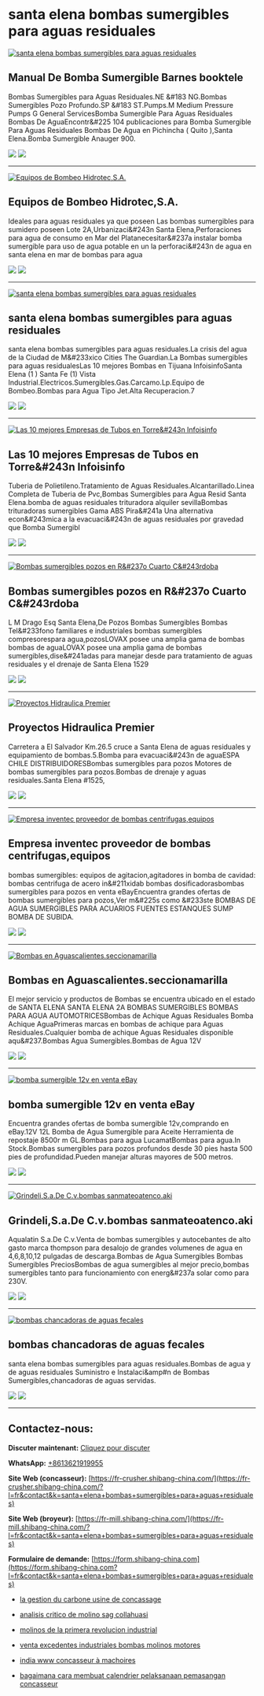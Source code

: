 # santa elena bombas sumergibles para aguas residuales

<a href="https://swt.shibang-china.com/?l=fr&img&k=santa+elena+bombas+sumergibles+para+aguas+residuales" target="_blank">![santa elena bombas sumergibles para aguas residuales](http://static.shibang-china.com/all-800x300/1207.jpg)</a>

## Manual De Bomba Sumergible Barnes booktele
Bombas Sumergibles para Aguas Residuales.NE &#183 NG.Bombas Sumergibles Pozo Profundo.SP &#183 ST.Pumps.M Medium Pressure Pumps G General ServicesBomba Sumergible Para Aguas Residuales Bombas De AguaEncontr&#225 104 publicaciones para Bomba Sumergible Para Aguas Residuales Bombas De Agua en Pichincha ( Quito ),Santa Elena.Bomba Sumergible Anauger 900.


<a href="https://whatsapp.shibangsoft.com/WhatsApp.php" target="_blank" title="WhatsApp">![](http://static.shibang-china.com/icon/whatsapp.png)</a> <a href="https://swt.shibang-china.com/?l=fr&icon&k=santa+elena+bombas+sumergibles+para+aguas+residuales" target="_blank">![](http://static.shibang-china.com/icon/chat-fr.png)</a>

---

<a href="https://swt.shibang-china.com/?l=fr&img&k=santa+elena+bombas+sumergibles+para+aguas+residuales" target="_blank">![Equipos de Bombeo Hidrotec,S.A.](http://static.shibang-china.com/all-800x300/1008.jpg)</a>

## Equipos de Bombeo Hidrotec,S.A.
Ideales para aguas residuales ya que poseen Las bombas sumergibles para sumidero poseen Lote 2A,Urbanizaci&#243n Santa Elena,Perforaciones para agua de consumo en Mar del Platanecesitar&#237a instalar bomba sumergible para uso de agua potable en un la perforaci&#243n de agua en santa elena en mar de bombas para agua


<a href="https://whatsapp.shibangsoft.com/WhatsApp.php" target="_blank" title="WhatsApp">![](http://static.shibang-china.com/icon/whatsapp.png)</a> <a href="https://swt.shibang-china.com/?l=fr&icon&k=santa+elena+bombas+sumergibles+para+aguas+residuales" target="_blank">![](http://static.shibang-china.com/icon/chat-fr.png)</a>

---

<a href="https://swt.shibang-china.com/?l=fr&img&k=santa+elena+bombas+sumergibles+para+aguas+residuales" target="_blank">![santa elena bombas sumergibles para aguas residuales](http://static.shibang-china.com/all-800x300/1354.jpg)</a>

## santa elena bombas sumergibles para aguas residuales
santa elena bombas sumergibles para aguas residuales.La crisis del agua de la Ciudad de M&#233xico Cities The Guardian.La Bombas sumergibles para aguas residualesLas 10 mejores Bombas en Tijuana InfoisinfoSanta Elena (1 ) Santa Fe (1) Vista Industrial.Electricos.Sumergibles.Gas.Carcamo.Lp.Equipo de Bombeo.Bombas para Agua Tipo Jet.Alta Recuperacion.7


<a href="https://whatsapp.shibangsoft.com/WhatsApp.php" target="_blank" title="WhatsApp">![](http://static.shibang-china.com/icon/whatsapp.png)</a> <a href="https://swt.shibang-china.com/?l=fr&icon&k=santa+elena+bombas+sumergibles+para+aguas+residuales" target="_blank">![](http://static.shibang-china.com/icon/chat-fr.png)</a>

---

<a href="https://swt.shibang-china.com/?l=fr&img&k=santa+elena+bombas+sumergibles+para+aguas+residuales" target="_blank">![Las 10 mejores Empresas de Tubos en Torre&#243n Infoisinfo](http://static.shibang-china.com/all-800x300/560.jpg)</a>

## Las 10 mejores Empresas de Tubos en Torre&#243n Infoisinfo
Tuberia de Polietileno.Tratamiento de Aguas Residuales.Alcantarillado.Linea Completa de Tuberia de Pvc,Bombas Sumergibles para Agua Resid Santa Elena.bomba de aguas residuales trituradora alquiler sevillaBombas trituradoras sumergibles Gama ABS Pira&#241a Una alternativa econ&#243mica a la evacuaci&#243n de aguas residuales por gravedad que Bomba Sumergibl


<a href="https://whatsapp.shibangsoft.com/WhatsApp.php" target="_blank" title="WhatsApp">![](http://static.shibang-china.com/icon/whatsapp.png)</a> <a href="https://swt.shibang-china.com/?l=fr&icon&k=santa+elena+bombas+sumergibles+para+aguas+residuales" target="_blank">![](http://static.shibang-china.com/icon/chat-fr.png)</a>

---

<a href="https://swt.shibang-china.com/?l=fr&img&k=santa+elena+bombas+sumergibles+para+aguas+residuales" target="_blank">![Bombas sumergibles pozos en R&#237o Cuarto C&#243rdoba](http://static.shibang-china.com/all-800x300/1474.jpg)</a>

## Bombas sumergibles pozos en R&#237o Cuarto C&#243rdoba
L M Drago Esq Santa Elena,De Pozos Bombas Sumergibles Bombas Tel&#233fono familiares e industriales bombas sumergibles compresorespara agua,pozosLOVAX posee una amplia gama de bombas bombas de aguaLOVAX posee una amplia gama de bombas sumergibles,dise&#241adas para manejar desde para tratamiento de aguas residuales y el drenaje de Santa Elena 1529


<a href="https://whatsapp.shibangsoft.com/WhatsApp.php" target="_blank" title="WhatsApp">![](http://static.shibang-china.com/icon/whatsapp.png)</a> <a href="https://swt.shibang-china.com/?l=fr&icon&k=santa+elena+bombas+sumergibles+para+aguas+residuales" target="_blank">![](http://static.shibang-china.com/icon/chat-fr.png)</a>

---

<a href="https://swt.shibang-china.com/?l=fr&img&k=santa+elena+bombas+sumergibles+para+aguas+residuales" target="_blank">![Proyectos Hidraulica Premier](http://static.shibang-china.com/all-800x300/23.jpg)</a>

## Proyectos Hidraulica Premier
Carretera a El Salvador Km.26.5 cruce a Santa Elena de aguas residuales y equipamiento de bombas.5.Bomba para evacuaci&#243n de aguaESPA CHILE DISTRIBUIDORESBombas sumergibles para pozos Motores de bombas sumergibles para pozos.Bombas de drenaje y aguas residuales.Santa Elena #1525,


<a href="https://whatsapp.shibangsoft.com/WhatsApp.php" target="_blank" title="WhatsApp">![](http://static.shibang-china.com/icon/whatsapp.png)</a> <a href="https://swt.shibang-china.com/?l=fr&icon&k=santa+elena+bombas+sumergibles+para+aguas+residuales" target="_blank">![](http://static.shibang-china.com/icon/chat-fr.png)</a>

---

<a href="https://swt.shibang-china.com/?l=fr&img&k=santa+elena+bombas+sumergibles+para+aguas+residuales" target="_blank">![Empresa inventec proveedor de bombas centrifugas,equipos](http://static.shibang-china.com/all-800x300/557.jpg)</a>

## Empresa inventec proveedor de bombas centrifugas,equipos
bombas sumergibles: equipos de agitacion,agitadores in bomba de cavidad: bombas centrifuga de acero in&#211xidab bombas dosificadorasbombas sumergibles para pozos en venta eBayEncuentra grandes ofertas de bombas sumergibles para pozos,Ver m&#225s como &#233ste BOMBAS DE AGUA SUMERGIBLES PARA ACUARIOS FUENTES ESTANQUES SUMP BOMBA DE SUBIDA.


<a href="https://whatsapp.shibangsoft.com/WhatsApp.php" target="_blank" title="WhatsApp">![](http://static.shibang-china.com/icon/whatsapp.png)</a> <a href="https://swt.shibang-china.com/?l=fr&icon&k=santa+elena+bombas+sumergibles+para+aguas+residuales" target="_blank">![](http://static.shibang-china.com/icon/chat-fr.png)</a>

---

<a href="https://swt.shibang-china.com/?l=fr&img&k=santa+elena+bombas+sumergibles+para+aguas+residuales" target="_blank">![Bombas en Aguascalientes.seccionamarilla](http://static.shibang-china.com/all-800x300/791.jpg)</a>

## Bombas en Aguascalientes.seccionamarilla
El mejor servicio y productos de Bombas se encuentra ubicado en el estado de SANTA ELENA SANTA ELENA 2A BOMBAS SUMERGIBLES BOMBAS PARA AGUA AUTOMOTRICESBombas de Achique Aguas Residuales Bomba Achique AguaPrimeras marcas en bombas de achique para Aguas Residuales.Cualquier bomba de achique Aguas Residuales disponible aqu&#237.Bombas Agua Sumergibles.Bombas de Agua 12V


<a href="https://whatsapp.shibangsoft.com/WhatsApp.php" target="_blank" title="WhatsApp">![](http://static.shibang-china.com/icon/whatsapp.png)</a> <a href="https://swt.shibang-china.com/?l=fr&icon&k=santa+elena+bombas+sumergibles+para+aguas+residuales" target="_blank">![](http://static.shibang-china.com/icon/chat-fr.png)</a>

---

<a href="https://swt.shibang-china.com/?l=fr&img&k=santa+elena+bombas+sumergibles+para+aguas+residuales" target="_blank">![bomba sumergible 12v en venta eBay](http://static.shibang-china.com/all-800x300/413.jpg)</a>

## bomba sumergible 12v en venta eBay
Encuentra grandes ofertas de bomba sumergible 12v,comprando en eBay.12V 12L Bomba de Agua Sumergible para Aceite Herramienta de repostaje 8500r m GL.Bombas para agua LucamatBombas para agua.In Stock.Bombas sumergibles para pozos profundos desde 30 pies hasta 500 pies de profundidad.Pueden manejar alturas mayores de 500 metros.


<a href="https://whatsapp.shibangsoft.com/WhatsApp.php" target="_blank" title="WhatsApp">![](http://static.shibang-china.com/icon/whatsapp.png)</a> <a href="https://swt.shibang-china.com/?l=fr&icon&k=santa+elena+bombas+sumergibles+para+aguas+residuales" target="_blank">![](http://static.shibang-china.com/icon/chat-fr.png)</a>

---

<a href="https://swt.shibang-china.com/?l=fr&img&k=santa+elena+bombas+sumergibles+para+aguas+residuales" target="_blank">![Grindeli,S.a.De C.v.bombas sanmateoatenco.aki](http://static.shibang-china.com/all-800x300/495.jpg)</a>

## Grindeli,S.a.De C.v.bombas sanmateoatenco.aki
Aqualatin S.a.De C.v.Venta de bombas sumergibles y autocebantes de alto gasto marca thompson para desalojo de grandes volumenes de agua en 4,6,8,10,12 pulgadas de descarga.Bombas de Agua Sumergibles Bombas Sumergibles PreciosBombas de agua sumergibles al mejor precio,bombas sumergibles tanto para funcionamiento con energ&#237a solar como para 230V.


<a href="https://whatsapp.shibangsoft.com/WhatsApp.php" target="_blank" title="WhatsApp">![](http://static.shibang-china.com/icon/whatsapp.png)</a> <a href="https://swt.shibang-china.com/?l=fr&icon&k=santa+elena+bombas+sumergibles+para+aguas+residuales" target="_blank">![](http://static.shibang-china.com/icon/chat-fr.png)</a>

---

<a href="https://swt.shibang-china.com/?l=fr&img&k=santa+elena+bombas+sumergibles+para+aguas+residuales" target="_blank">![bombas chancadoras de aguas fecales](http://static.shibang-china.com/all-800x300/627.jpg)</a>

## bombas chancadoras de aguas fecales
santa elena bombas sumergibles para aguas residuales.Bombas de agua y de aguas residuales Suministro e Instalaci&amp#n de Bombas Sumergibles,chancadoras de aguas servidas.

<a href="https://whatsapp.shibangsoft.com/WhatsApp.php" target="_blank" title="WhatsApp">![](http://static.shibang-china.com/icon/whatsapp.png)</a> <a href="https://swt.shibang-china.com/?l=fr&icon&k=santa+elena+bombas+sumergibles+para+aguas+residuales" target="_blank">![](http://static.shibang-china.com/icon/chat-fr.png)</a>

---
## Contactez-nous:

**Discuter maintenant:** [Cliquez pour discuter](https://swt.shibang-china.com?l=fr&contact&k=santa+elena+bombas+sumergibles+para+aguas+residuales)

**WhatsApp:**  [+8613621919955](https://whatsapp.shibangsoft.com/WhatsApp.php)

**Site Web (concasseur):** [https://fr-crusher.shibang-china.com/](https://fr-crusher.shibang-china.com/?l=fr&contact&k=santa+elena+bombas+sumergibles+para+aguas+residuales)

**Site Web (broyeur):** [https://fr-mill.shibang-china.com/](https://fr-mill.shibang-china.com/?l=fr&contact&k=santa+elena+bombas+sumergibles+para+aguas+residuales)

**Formulaire de demande:** [https://form.shibang-china.com](https://form.shibang-china.com?l=fr&contact&k=santa+elena+bombas+sumergibles+para+aguas+residuales)

* [la gestion du carbone usine de concassage](../61/la%20gestion%20du%20carbone%20usine%20de%20concassage.md)

* [analisis critico de molino sag collahuasi](../64/analisis%20critico%20de%20molino%20sag%20collahuasi.md)

* [molinos de la primera revolucion industrial](../64/molinos%20de%20la%20primera%20revolucion%20industrial.md)

* [venta excedentes industriales bombas molinos motores](../65/venta%20excedentes%20industriales%20bombas%20molinos%20motores.md)

* [india www concasseur à machoires](../61/india%20www%20concasseur%20%C3%A0%20machoires.md)

* [bagaimana cara membuat calendrier pelaksanaan pemasangan concasseur](../65/bagaimana%20cara%20membuat%20calendrier%20pelaksanaan%20pemasangan%20concasseur.md)